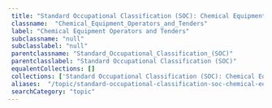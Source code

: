 ```yaml
--- 
 title: "Standard Occupational Classification (SOC): Chemical Equipment Operators and Tenders" 
 classname:  "Chemical_Equipment_Operators_and_Tenders" 
 label: "Chemical Equipment Operators and Tenders" 
 subclassname: "null" 
 subclasslabel: "null" 
 parentclassname: "Standard_Occupational_Classification_(SOC)" 
 parentclasslabel: "Standard Occupational Classification (SOC)" 
 equalentCollections: [] 
 collections: ['Standard Occupational Classification (SOC): Chemical Equipment Operators and Tenders']
 aliases:  "/topic/standard-occupational-classification-soc-chemical-equipment-operators-and-tenders"  
 searchCategory: "topic" 
---
```

